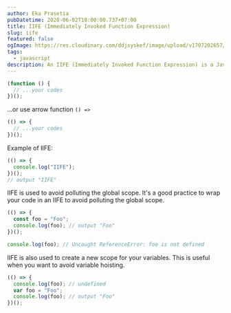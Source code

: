 ```yaml
---
author: Eka Prasetia
pubDatetime: 2020-06-02T18:00:00.737+07:00
title: IIFE (Immediately Invoked Function Expression)
slug: iife
featured: false
ogImage: https://res.cloudinary.com/ddjsyskef/image/upload/v1707202657/prasetia-me/iife.png
tags:
  - javascript
description: An IIFE (Immediately Invoked Function Expression) is a JavaScript function that runs as soon as it is defined.
---
```


```js
(function () {
  // ...your codes
})();
```

...or use arrow function `() =>`

```js
(() => {
  // ...your codes
})();
```

Example of IIFE:

```js
(() => {
  console.log("IIFE");
})();
// output "IIFE"
```

IIFE is used to avoid polluting the global scope. It's a good practice to wrap your code in an IIFE to avoid polluting the global scope.

```js
(() => {
  const foo = "Foo";
  console.log(foo); // output "Foo"
})();

console.log(foo); // Uncaught ReferenceError: foo is not defined
```

IIFE is also used to create a new scope for your variables. This is useful when you want to avoid variable hoisting.

```js
(() => {
  console.log(foo); // undefined
  var foo = "Foo";
  console.log(foo); // output "Foo"
})();
```
